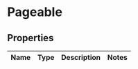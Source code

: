 # Pageable
## Properties

Name | Type | Description | Notes
------------ | ------------- | ------------- | -------------


